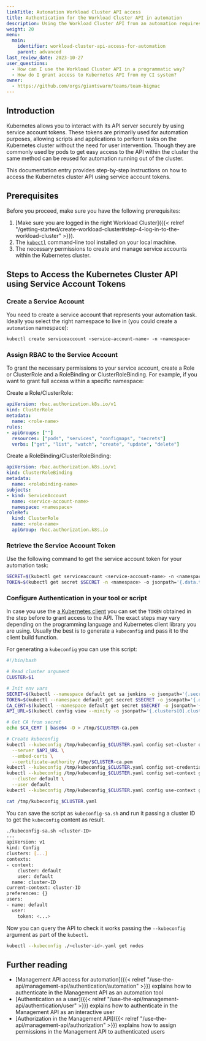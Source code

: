 ```yaml
---
linkTitle: Automation Workload Cluster API access
title: Authentication for the Workload Cluster API in automation
description: Using the Workload Cluster API from an automation requires a hands-free way to provide credentials to kubectl or any Kubernetes client. This article explains how to obtain a service account token to use in such a scenario.
weight: 20
menu:
  main:
    identifier: workload-cluster-api-access-for-automation
    parent: advanced
last_review_date: 2023-10-27
user_questions:
  - How can I use the Workload Cluster API in a programmatic way?
  - How do I grant access to Kubernetes API from my CI system?
owner:
  - https://github.com/orgs/giantswarm/teams/team-bigmac
---
```


## Introduction

Kubernetes allows you to interact with its API server securely by using service account tokens. These tokens are primarily used for automation purposes, allowing scripts and applications to perform tasks on the Kubernetes cluster without the need for user intervention. Though they are commonly used by pods to get easy access to the API within the cluster the same method can be reused for automation running out of the cluster.

This documentation entry provides step-by-step instructions on how to access the Kubernetes cluster API using service account tokens.

## Prerequisites

Before you proceed, make sure you have the following prerequisites:

1. [Make sure you are logged in the right Workload Cluster]({{< relref "/getting-started/create-workload-cluster#step-4-log-in-to-the-workload-cluster" >}}).
2. The [`kubectl`](https://kubernetes.io/docs/tasks/tools/#kubectl) command-line tool installed on your local machine.
3. The necessary permissions to create and manage service accounts within the Kubernetes cluster.

## Steps to Access the Kubernetes Cluster API using Service Account Tokens

### Create a Service Account

You need to create a service account that represents your automation task. Ideally you select the right namespace to live in (you could create a `automation` namespace):

```bash
kubectl create serviceaccount <service-account-name> -n <namespace>
```

### Assign RBAC to the Service Account

To grant the necessary permissions to your service account, create a Role or ClusterRole and a RoleBinding or ClusterRoleBinding. For example, if you want to grant full access within a specific namespace:

Create a Role/ClusterRole:

```yaml
apiVersion: rbac.authorization.k8s.io/v1
kind: ClusterRole
metadata:
  name: <role-name>
rules:
- apiGroups: [""]
  resources: ["pods", "services", "configmaps", "secrets"]
  verbs: ["get", "list", "watch", "create", "update", "delete"]
```

Create a RoleBinding/ClusterRoleBinding:

```yaml
apiVersion: rbac.authorization.k8s.io/v1
kind: ClusterRoleBinding
metadata:
  name: <rolebinding-name>
subjects:
- kind: ServiceAccount
  name: <service-account-name>
  namespace: <namespace>
roleRef:
  kind: ClusterRole
  name: <role-name>
  apiGroup: rbac.authorization.k8s.io
```

### Retrieve the Service Account Token

Use the following command to get the service account token for your automation task:

```bash
SECRET=$(kubectl get serviceaccount <service-account-name> -n <namespace> -o jsonpath='{.secrets[0].name}')
TOKEN=$(kubectl get secret $SECRET -n <namespace> -o jsonpath='{.data.token}' | base64 -d)
```

### Configure Authentication in your tool or script

In case you use the [a Kubernetes client](https://kubernetes.io/docs/reference/using-api/client-libraries/) you can set the `TOKEN` obtained in the step before to grant access to the API. The exact steps may vary depending on the programming language and Kubernetes client library you are using. Usually the best is to generate a `kubeconfig` and pass it to the client build function.

For generating a `kubeconfig` you can use this script:

```bash
#!/bin/bash

# Read cluster argument
CLUSTER=$1

# Init env vars
SECRET=$(kubectl --namespace default get sa jenkins -o jsonpath='{.secrets[0].name}')
TOKEN=$(kubectl --namespace default get secret $SECRET -o jsonpath='{.data.token}' | base64 --decode)
CA_CERT=$(kubectl --namespace default get secret $SECRET -o jsonpath='{.data.ca\.crt}')
API_URL=$(kubectl config view --minify -o jsonpath='{.clusters[0].cluster.server}')

# Get CA from secret
echo $CA_CERT | base64 -D > /tmp/$CLUSTER-ca.pem

# Create kubeconfig
kubectl --kubeconfig /tmp/kubeconfig_$CLUSTER.yaml config set-cluster default \
  --server $API_URL \
  --embed-certs \
  --certificate-authority /tmp/$CLUSTER-ca.pem
kubectl --kubeconfig /tmp/kubeconfig_$CLUSTER.yaml config set-credentials default --token $TOKEN
kubectl --kubeconfig /tmp/kubeconfig_$CLUSTER.yaml config set-context gs-$CLUSTER \
  --cluster default \
  --user default
kubectl --kubeconfig /tmp/kubeconfig_$CLUSTER.yaml config use-context gs-$CLUSTER

cat /tmp/kubeconfig_$CLUSTER.yaml
```

You can save the script as `kubeconfig-sa.sh` and run it passing a cluster ID to get the `kubeconfig` content as result.

```bash
./kubeconfig-sa.sh <cluster-ID>
---
apiVersion: v1
kind: Config
clusters: [...]
contexts:
- context:
    cluster: default
    user: default
  name: cluster-ID
current-context: cluster-ID
preferences: {}
users:
- name: default
  user:
    token: <...>
```

Now you can query the API to check it works passing the `--kubeconfig` argument as part of the `kubectl`.

```bash
kubectl --kubeconfig ./<cluster-id>.yaml get nodes
```

## Further reading

- [Management API access for automation]({{< relref "/use-the-api/management-api/authentication/automation" >}}) explains how to authenticate in the Management API as an automation tool
- [Authentication as a user]({{< relref "/use-the-api/management-api/authentication/user" >}}) explains how to authenticate in the Management API as an interactive user
- [Authorization in the Management API]({{< relref "/use-the-api/management-api/authorization" >}}) explains how to assign permissions in the Management API to authenticated users
